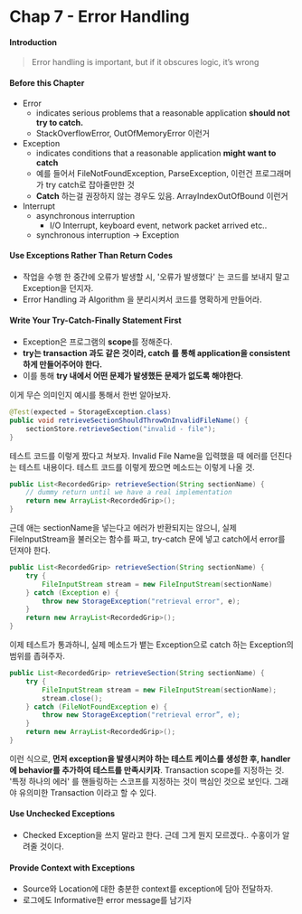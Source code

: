 # Chap 7 - Error Handling



#### Introduction

> Error handling is important, but if it obscures logic, it’s wrong 



#### Before this Chapter

- Error
  - indicates serious problems that a reasonable application **should not try to catch.**
  - StackOverflowError, OutOfMemoryError 이런거
- Exception
  - indicates conditions that a reasonable application **might want to catch**
  - 예를 들어서 FileNotFoundException, ParseException, 이런건 프로그래머가 try catch로 잡아줄만한 것
  - **Catch** 하는걸 권장하지 않는 경우도 있음. ArrayIndexOutOfBound 이런거
- Interrupt
  - asynchronous interruption
    - I/O Interrupt, keyboard event, network packet arrived etc..
  - synchronous interruption -> Exception



#### Use Exceptions Rather Than Return Codes

- 작업을 수행 한 중간에 오류가 발생할 시, '오류가 발생했다' 는 코드를 보내지 말고 Exception을 던지자.
- Error Handling 과 Algorithm 을 분리시켜서 코드를 명확하게 만들어라.



#### Write Your Try-Catch-Finally Statement First

- Exception은 프로그램의 **scope**를 정해준다.
- **try는 transaction 과도 같은 것이라, catch 를 통해 application을 consistent 하게 만들어주어야 한다.** 
- 이를 통해 **try 내에서 어떤 문제가 발생했든 문제가 없도록 해야한다**.



이게 무슨 의미인지 예시를 통해서 한번 알아보자.

```java
@Test(expected = StorageException.class)
public void retrieveSectionShouldThrowOnInvalidFileName() {
    sectionStore.retrieveSection("invalid - file");
}
```

테스트 코드를 이렇게 짰다고 쳐보자. Invalid File Name을 입력했을 때 에러를 던진다는 테스트 내용이다. 테스트 코드를 이렇게 짰으면 메소드는 이렇게 나올 것.



```java
public List<RecordedGrip> retrieveSection(String sectionName) {
    // dummy return until we have a real implementation
    return new ArrayList<RecordedGrip>();
}
```

근데 애는 sectionName을 넣는다고 에러가 반환되지는 않으니, 실제 FileInputStream을 불러오는 함수를 짜고, try-catch 문에 넣고 catch에서 error를 던져야 한다.



```java
public List<RecordedGrip> retrieveSection(String sectionName) {
    try {
        FileInputStream stream = new FileInputStream(sectionName)
    } catch (Exception e) {
        throw new StorageException("retrieval error", e);
    }
    return new ArrayList<RecordedGrip>();
}
```

이제 테스트가 통과하니, 실제 메소드가 뱉는 Exception으로 catch 하는 Exception의 범위를 좁혀주자.



```java
public List<RecordedGrip> retrieveSection(String sectionName) {
    try {
        FileInputStream stream = new FileInputStream(sectionName);
        stream.close();
    } catch (FileNotFoundException e) {
        throw new StorageException("retrieval error”, e);
	}
	return new ArrayList<RecordedGrip>();
}
```

이런 식으로, **먼저 exception을 발생시켜야 하는 테스트 케이스를 생성한 후, handler에 behavior를 추가하여 테스트를 만족시키자**. Transaction scope를 지정하는 것. '특정 하나의 에러' 를 핸들링하는 스코프를 지정하는 것이 핵심인 것으로 보인다. 그래야 유의미한 Transaction 이라고 할 수 있다. 



#### Use Unchecked Exceptions

- Checked Exception을 쓰지 말라고 한다. 근데 그게 뭔지 모르겠다.. 수홍이가 알려줄 것이다.



#### Provide Context with Exceptions

- Source와 Location에 대한 충분한 context를 exception에 담아 전달하자.
- 로그에도 Informative한 error message를 남기자

